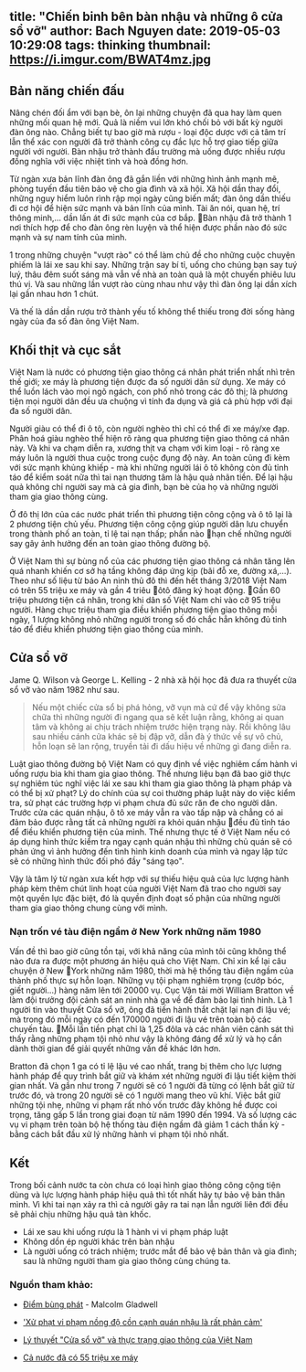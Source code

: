 title: "Chiến binh bên bàn nhậu và những ô cửa sổ vỡ"
author: Bach Nguyen
date: 2019-05-03 10:29:08
tags: thinking
thumbnail: https://i.imgur.com/BWAT4mz.jpg
---

## Bản năng chiến đấu

Nâng chén đối ẩm với bạn bè, ôn lại những chuyện đã qua hay làm quen những mối quan hệ mới. Quả là niềm vui lớn khó chối bỏ với bất kỳ người đàn ông nào. Chẳng biết tự bao giờ mà rượu - loại độc dược với cả tâm trí lẫn thể xác con người đã trở thành công cụ đắc lực hỗ trợ giao tiếp giữa người với người. Bàn nhậu trở thành đấu trường mà uống được nhiều rượu đồng nghĩa với việc nhiệt tình và hoà đồng hơn. 

<!-- more -->

Từ ngàn xưa bản lĩnh đàn ông đã gắn liền với những hình ảnh mạnh mẽ, phòng tuyến đầu tiên bảo vệ cho gia đình và xã hội. Xã hội dần thay đổi, những nguy hiểm luôn rình rập mọi ngày cũng biến mất; đàn ông dần thiếu đi cơ hội để hiện sức mạnh và bản lĩnh của mình. Tài ăn nói, quan hệ, trí thông minh,... dần lấn át đi sức mạnh của cơ bắp. Bàn nhậu đã trở thành 1 nơi thích hợp để cho đàn ông rèn luyện và thể hiện được phần nào đó sức mạnh và sự nam tính của mình.

1 trong những chuyện "vượt rào" có thể làm chủ đề cho những cuộc chuyện phiếm là lái xe sau khi say. Những trận say bí tỉ, uống cho chúng bạn say tuý luý, thâu đêm suốt sáng mà vẫn về nhà an toàn quả là một chuyến phiêu lưu thú vị. Và sau những lần vượt rào cùng nhau như vậy thì đàn ông lại dần xích lại gần nhau hơn 1 chút.

Và thế là dần dần rượu trở thành yếu tố không thể thiếu trong đời sống hàng ngày của đa số đàn ông Việt Nam.

## Khối thịt và cục sắt

Việt Nam là nước có phương tiện giao thông cá nhân phát triển nhất nhì trên thế giới; xe máy là phương tiện được đa số người dân sử dụng. Xe máy có thể luồn lách vào mọi ngõ ngách, con phố nhỏ trong các đô thị; là phương tiện mọi người dân đều ưa chuộng vì tính đa dụng và giá cả phù hợp với đại đa số người dân.

Người giàu có thể đi ô tô, còn người nghèo thì chỉ có thể đi xe máy/xe đạp. Phân hoá giàu nghèo thể hiện rõ ràng qua phương tiện giao thông cá nhân này. Và khi va chạm diễn ra, xương thịt va chạm với kim loại - rõ ràng xe máy luôn là người thua cuộc trong cuộc đụng độ này. An toàn cũng đi kèm với sức mạnh khủng khiếp - mà khi những người lái ô tô không còn đủ tỉnh táo để kiểm soát nữa thì tai nạn thương tâm là hậu quả nhãn tiền. Để lại hậu quả không chỉ người say mà cả gia đình, bạn bè của họ và những người tham gia giao thông cùng.

Ở đô thị lớn của các nước phát triển thì phương tiện công cộng và ô tô lại là 2 phương tiện chủ yếu. Phương tiện công cộng giúp người dân lưu chuyển trong thành phố an toàn, tỉ lệ tai nạn thấp; phần nào hạn chế những người say gây ảnh hưởng đến an toàn giao thông đường bộ. 

Ở Việt Nam thì sự bùng nổ của các phương tiện giao thông cá nhân tăng lên quá nhanh khiến cơ sở hạ tầng không đáp ứng kịp (bãi đỗ xe, đường xá,…). Theo như số liệu từ báo An ninh thủ đô thì đến hết tháng 3/2018 Việt Nam có trên 55 triệu xe máy và gần 4 triêu ôtô đăng ký hoạt động. Gần 60 triệu phương tiện cá nhân, trong khi dân số Việt Nam chỉ vào cỡ 95 triệu người. Hàng chục triệu tham gia điều khiển phương tiện giao thông mỗi ngày, 1 lượng không nhỏ những người trong số đó chắc hẳn không đủ tỉnh táo để điều khiển phương tiện giao thông của mình.   


## Cửa sổ vỡ

Jame Q. Wilson và  George L. Kelling - 2 nhà xã hội học đã đưa ra thuyết cửa sổ vỡ vào năm 1982 như sau.


> Nếu một chiếc cửa sổ bị phá hỏng, vỡ vụn mà cứ để vậy không sửa chữa thì những người đi ngang qua sẽ kết luận rằng, không ai quan tâm và không ai chịu trách nhiệm trước hiện trạng này. Rồi không lâu sau nhiều cánh cửa khác sẽ bị đập vỡ, dẫn đà ý thức về sự vô chủ, hỗn loạn sẽ lan rộng, truyền tải đi dấu hiệu về những gì đang diễn ra.

Luật giao thông đường bộ Việt Nam có quy định về việc nghiêm cấm hành vi uống rượu bia khi tham gia giao thông. Thế nhưng liệu bạn đã bao giờ thực sự nghiêm túc nghĩ việc lái xe sau khi tham gia giao thông là phạm pháp và có thể bị xử phạt? Lý do chính của sự coi thường pháp luật này do việc kiểm tra, sử phạt các trường hợp vi phạm chưa đủ sức răn đe cho người dân. Trước cửa các quán nhậu, ô tô xe máy vẫn ra vào tấp nập và chẳng có ai đảm bảo được rằng tất cả những người ra khỏi quán nhậu đều đủ tỉnh táo để điều khiển phương tiện của mình. Thế nhưng thực tế ở Việt Nam nếu có áp dụng hình thức kiểm tra ngay cạnh quán nhậu thì những chủ quán sẽ có phản ứng vì ảnh hưởng đến tình hình kinh doanh của mình và ngay lập tức sẽ có những hình thức đối phó đầy "sáng tạo".

Vậy là tâm lý từ ngàn xưa kết hợp với sự thiếu hiệu quả của lực lượng hành pháp kèm thêm chút linh hoạt của người Việt Nam đã trao cho người say một quyền lực đặc biệt, đó là quyền định đoạt số phận của những người tham gia giao thông chung cùng với mình.

### Nạn trốn vé tàu điện ngầm ở New York những năm 1980

Vấn đề thì bao giờ cũng tồn tại, với khả năng của mình tôi cũng không thể nào đưa ra được một phương án hiệu quả cho Việt Nam. Chỉ xin kể lại câu chuyện ở New York những năm 1980, thời mà hệ thống tàu điện ngầm của thành phố thực sự hỗn loạn. Những vụ tội phạm nghiêm trọng (cướp bóc, giết người...) hàng năm lên tới 20000 vụ. Cục Vận tải mời William Bratton về làm đội trưởng đội cảnh sát an ninh nhà ga về để đảm bảo lại tình hình. Là 1 người tin vào thuyết Cửa sổ vỡ, ông đã tiến hành thắt chặt lại nạn đi lậu vé; mà trong đó mỗi ngày có đến 170000 người đi lậu vé trên toàn bộ các chuyến tàu. Mỗi lần tiền phạt chỉ là 1,25 đôla và các nhân viên cảnh sát thì thấy rằng những phạm tội nhỏ như vậy là không đáng để xử lý và họ cần dành thời gian để giải quyết những vấn đề khác lớn hơn.

Bratton đã chọn 1 ga có tỉ lệ lậu vé cao nhất, trang bị thêm cho lực lượng hành pháp để quy trình bắt giữ và khám xét những người đi lậu tiết kiệm thời gian nhất. Và gần như trong 7 người sẽ có 1 người đã từng có lệnh bắt giữ từ trước đó, và trong 20 người sẽ có 1 người mang theo vũ khí. Việc bắt giữ những tội nhẹ, những vi phạm rất nhỏ vốn trước đây không hề được coi trọng, tăng gấp 5 lần trong giai đoạn từ năm 1990 đến 1994. Và số lượng các vụ vi phạm trên toàn bộ hệ thống tàu điện ngầm đã giảm 1 cách thần kỳ - bằng cách bắt đầu xử lý những hành vi phạm tội nhỏ nhất.

## Kết

Trong bối cảnh nước ta còn chưa có loại hình giao thông công cộng tiện dùng và lực lượng hành pháp hiệu quả thì tốt nhất hãy tự bảo vệ bản thân mình. Vì khi tai nạn xảy ra thì cả người gây ra tai nạn lẫn người liên đới đều sẽ phải chịu những hậu quả tàn khốc.
- Lái xe sau khi uống rượu là 1 hành vi vi phạm pháp luật
- Không dồn ép người khác trên bàn nhậu 
- Là người uống có trách nhiệm; trước mắt để bảo vệ bản thân và gia đình; sau là những người tham gia giao thông cùng chúng ta. 

### Nguồn tham khảo:

- [Điểm bùng phát](https://en.wikipedia.org/wiki/The_Tipping_Point) - Malcolm Gladwell

- ['Xử phạt vi phạm nồng độ cồn cạnh quán nhậu là rất phản cảm'](https://www.tienphong.vn/xa-hoi/xu-phat-vi-pham-nong-do-con-canh-quan-nhau-la-rat-phan-cam-1406826.tpo)

- [Lý thuyết "Cửa sổ vỡ" và thực trạng giao thông của Việt Nam](https://spiderum.com/bai-dang/Ly-thuyet-Cua-so-vo-va-thuc-trang-giao-thong-cua-Viet-Nam-bi7)

- [Cả nước đã có 55 triệu xe máy](https://anninhthudo.vn/oto-xe-may/ca-nuoc-da-co-55-trieu-xe-may/762401.antd)
